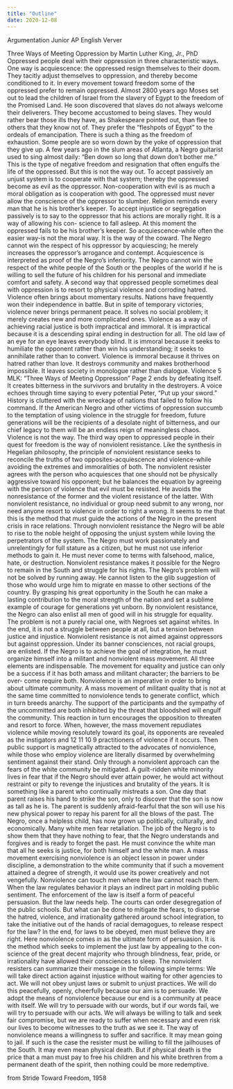 ```yaml
---
title: "Outline"
date: 2020-12-08
---
```

Argumentation
Junior AP English
Verver

Three Ways of Meeting Oppression
by Martin Luther King, Jr., PhD
Oppressed people deal with their oppression in three characteristic ways. One way is
acquiescence: the oppressed resign themselves to their doom. They tacitly adjust themselves
to oppression, and thereby become conditioned to it. In every movement toward freedom
some of the oppressed prefer to remain oppressed. Almost 2800 years ago Moses set out to
lead the children of Israel from the slavery of Egypt to the freedom of the Promised Land. He
soon discovered that slaves do not always welcome their deliverers. They become
accustomed to being slaves. They would rather bear those ills they have, as Shakespeare
pointed out, than flee to others that they know not of. They prefer the “fleshpots of Egypt” to
the ordeals of emancipation.
There is such a thing as the freedom of exhaustion. Some people are so worn down by
the yoke of oppression that they give up. A few years ago in the slum areas of Atlanta, a
Negro guitarist used to sing almost daily: “Ben down so long that down don’t bother me.”
This is the type of negative freedom and resignation that often engulfs the life of the
oppressed.
But this is not the way out. To accept passively an unjust system is to cooperate with
that system; thereby the oppressed become as evil as the oppressor. Non-cooperation with
evil is as much a moral obligation as is cooperation with good. The oppressed must never
allow the conscience of the oppressor to slumber. Religion reminds every man that he is his
brother’s keeper. To accept injustice or segregation passively is to say to the oppressor that
his actions are morally right. It is a way of allowing his con- science to fall asleep. At this
moment the oppressed fails to be his brother’s keeper. So acquiescence-while often the easier
way-is not the moral way. It is the way of the coward. The Negro cannot win the respect of
his oppressor by acquiescing; he merely increases the oppressor’s arrogance and contempt.
Acquiescence is interpreted as proof of the Negro’s inferiority. The Negro cannot win the
respect of the white people of the South or the peoples of the world if he is willing to sell the
future of his children for his personal and immediate comfort and safety.
A second way that oppressed people sometimes deal with oppression is to resort to
physical violence and corroding hatred. Violence often brings about momentary results.
Nations have frequently won their independence in battle. But in spite of temporary victories,
violence never brings permanent peace. It solves no social problem; it merely creates new
and more complicated ones.
Violence as a way of achieving racial justice is both impractical and immoral. It is
impractical because it is a descending spiral ending in destruction for all. The old law of an
eye for an eye leaves everybody blind. It is immoral because it seeks to humiliate the
opponent rather than win his understanding; it seeks to annihilate rather than to convert.
Violence is immoral because it thrives on hatred rather than love. It destroys community and
makes brotherhood impossible. It leaves society in monologue rather than dialogue. Violence
5
MLK: “Three Ways of Meeting Oppression”
Page 2
ends by defeating itself. It creates bitterness in the survivors and brutality in the destroyers. A
voice echoes through time saying to every potential Peter, “Put up your sword.” History is
cluttered with the wreckage of nations that failed to follow his command.
If the American Negro and other victims of oppression succumb to the temptation of
using violence in the struggle for freedom, future generations will be the recipients of a
desolate night of bitterness, and our chief legacy to them will be an endless reign of
meaningless chaos. Violence is not the way.
The third way open to oppressed people in their quest for freedom is the way of
nonviolent resistance. Like the synthesis in Hegelian philosophy, the principle of nonviolent
resistance seeks to reconcile the truths of two opposites-acquiescence and violence-while
avoiding the extremes and immoralities of both. The nonviolent resister agrees with the
person who acquiesces that one should not be physically aggressive toward his opponent; but
he balances the equation by agreeing with the person of violence that evil must be resisted.
He avoids the nonresistance of the former and the violent resistance of the latter. With
nonviolent resistance, no individual or group need submit to any wrong, nor need anyone
resort to violence in order to right a wrong.
It seems to me that this is the method that must guide the actions of the Negro in the
present crisis in race relations. Through nonviolent resistance the Negro will be able to rise to
the noble height of opposing the unjust system while loving the perpetrators of the system.
The Negro must work passionately and unrelentingly for full stature as a citizen, but he must
not use inferior methods to gain it. He must never come to terms with falsehood, malice,
hate, or destruction.
Nonviolent resistance makes it possible for the Negro to remain in the South and
struggle for his rights. The Negro’s problem will not be solved by running away. He cannot
listen to the glib suggestion of those who would urge him to migrate en masse to other
sections of the country. By grasping his great opportunity in the South he can make a lasting
contribution to the moral strength of the nation and set a sublime example of courage for
generations yet unborn.
By nonviolent resistance, the Negro can also enlist all men of good will in his
struggle for equality. The problem is not a purely racial one, with Negroes set against whites.
In the end, it is not a struggle between people at all, but a tension between justice and
injustice. Nonviolent resistance is not aimed against oppressors but against oppression.
Under its banner consciences, not racial groups, are enlisted.
If the Negro is to achieve the goal of integration, he must organize himself into a
militant and nonviolent mass movement. All three elements are indispensable. The
movement for equality and justice can only be a success if it has both amass and militant
character; the barriers to be over- come require both. Nonviolence is an imperative in order to
bring about ultimate community.
A mass movement of militant quality that is not at the same time committed to
nonviolence tends to generate conflict, which in turn breeds anarchy. The support of the
participants and the sympathy of the uncommitted are both inhibited by the threat that
bloodshed will engulf the community. This reaction in turn encourages the opposition to
threaten and resort to force. When, however, the mass movement repudiates violence while
moving resolutely toward its goal, its opponents are revealed as the instigators and
12
11
10
9
practitioners of violence if it occurs. Then public support is magnetically attracted to the
advocates of nonviolence, while those who employ violence are literally disarmed by
overwhelming sentiment against their stand.
Only through a nonviolent approach can the fears of the white community be
mitigated. A guilt-ridden white minority lives in fear that if the Negro should ever attain
power, he would act without restraint or pity to revenge the injustices and brutality of the
years. It is something like a parent who continually mistreats a son. One day that parent
raises his hand to strike the son, only to discover that the son is now as tall as he is. The
parent is suddenly afraid-fearful that the son will use his new physical power to repay his
parent for all the blows of the past.
The Negro, once a helpless child, has now grown up politically, culturally, and
economically. Many white men fear retaliation. The job of the Negro is to show them that
they have nothing to fear, that the Negro understands and forgives and is ready to forget the
past. He must convince the white man that all he seeks is justice, for both himself and the
white man. A mass movement exercising nonviolence is an object lesson in power under
discipline, a demonstration to the white community that if such a movement attained a degree
of strength, it would use its power creatively and not vengefully.
Nonviolence can touch men where the law cannot reach them. When the law
regulates behavior it plays an indirect part in molding public sentiment. The enforcement of
the law is itself a form of peaceful persuasion. But the law needs help. The courts can order
desegregation of the public schools. But what can be done to mitigate the fears, to disperse
the hatred, violence, and irrationality gathered around school integration, to take the initiative
out of the hands of racial demagogues, to release respect for the law? In the end, for laws to
be obeyed, men must believe they are right.
Here nonviolence comes in as the ultimate form of persuasion. It is the method which
seeks to implement the just law by appealing to the con- science of the great decent majority
who through blindness, fear, pride, or irrationality have allowed their consciences to sleep.
The nonviolent resisters can summarize their message in the following simple terms:
We will take direct action against injustice without waiting for other agencies to act. We will
not obey unjust laws or submit to unjust practices. We will do this peacefully, openly,
cheerfully because our aim is to persuade. We adopt the means of nonviolence because our
end is a community at peace with itself. We will try to persuade with our words, but if our
words fail, we will try to persuade with our acts. We will always be willing to talk and seek
fair compromise, but we are ready to suffer when necessary and even risk our lives to
become witnesses to the truth as we see it.
The way of nonviolence means a willingness to suffer and sacrifice. It may mean
going to jail. If such is the case the resister must be willing to fill the jailhouses of the South.
It may even mean physical death. But if physical death is the price that a man must pay to
free his children and his white brethren from a permanent death of the spirit, then nothing
could be more redemptive.

from Stride Toward Freedom, 1958
